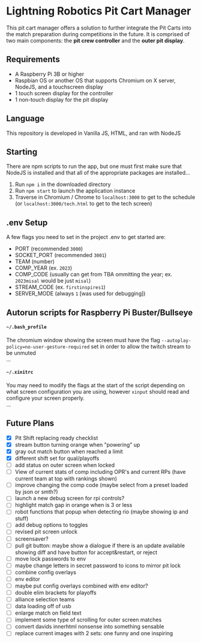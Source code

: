 # Lightning Robotics Pit Cart Manager
This pit cart manager offers a solution to further integrate the Pit Carts into the match preparation during competitions in the future. It is comprised of two main components: the **pit crew controller** and the **outer pit display**.

## Requirements
* A Raspberry Pi 3B or higher
* Raspbian OS or another OS that supports Chromium on X server, NodeJS, and a touchscreen display
* 1 touch screen display for the controller
* 1 non-touch display for the pit display

## Language
This repository is developed in Vanilla JS, HTML, and ran with NodeJS

## Starting
There are npm scripts to run the app, but one must first make sure that NodeJS is installed and that all of the appropriate packages are installed...
1. Run `npm i` in the downloaded directory
2. Run `npm start` to launch the application instance
3. Traverse in Chromium / Chrome to `localhost:3000` to get to the schedule (or `localhost:3000/tech.html` to get to the tech screen)

## .env Setup
A few flags you need to set in the project .env to get started are:
- PORT (recommended `3000`)
- SOCKET_PORT (recommended `3001`)
- TEAM (number)
- COMP_YEAR (ex. `2023`)
- COMP_CODE (usually can get from TBA ommitting the year; ex. `2023misal` would be just `misal`)
- STREAM_CODE (ex. `firstinspires1`)
- SERVER_MODE (always `1` \[was used for debugging])

## Autorun scripts for Raspberry Pi Buster/Bullseye
#### `~/.bash_profile`
The chromium window showing the screen must have the flag `--autoplay-policy=no-user-gesture-required` set in order to allow the twitch stream to be unmuted
<br>...
#### `~/.xinitrc`
You may need to modify the flags at the start of the script depending on what screen configuration you are using, however `xinput` should read and configure your screen properly.
<br/>...

## Future Plans
- [x] Pit Shift replacing ready checklist
- [x] stream button turning orange when "powering" up
- [x] gray out match button when reached a limit
- [x] different shift set for qual/playoffs
- [ ] add status on outer screen when locked
- [ ] View of current stats of comp including OPR's and current RPs (have current team at top with rankings shown)
- [ ] improve changing the comp code (maybe select from a preset loaded by json or smth?)
- [ ] launch a new debug screen for rpi controls?
- [ ] highlight match gap in orange when is 3 or less
- [ ] robot functions that popup when detecting rio (maybe showing ip and stuff)
- [ ] add debug options to toggles
- [ ] revised pit screen unlock
- [ ] screensaver?
- [ ] pull git button: maybe show a dialogue if there is an update available showing diff and have button for accept&restart, or reject
- [ ] move lock passwords to env
- [ ] maybe change letters in secret password to icons to mirror pit lock
- [ ] combine config overlays
- [ ] env editor
- [ ] maybe put config overlays combined with env editor?
- [ ] double elim brackets for playoffs
- [ ] alliance selection teams
- [ ] data loading off of usb
- [ ] enlarge match on field text
- [ ] implement some type of scrolling for outer screen matches
- [ ] convert davids innerhtml nonsense into something sensable
- [ ] replace current images with 2 sets: one funny and one inspiring
